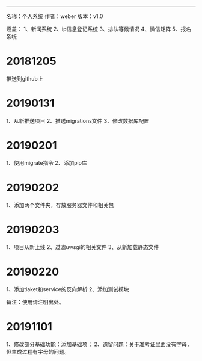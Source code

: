 ******************************
名称：个人系统
作者：weber
版本：v1.0


涵盖：
1、新闻系统
2、ip信息登记系统
3、排队等候情况
4、微信矩阵
5、报名系统

# 20181205
推送到github上


# 20190131
1、从新推送项目
2、推送migrations文件
3、修改数据库配置


# 20190201
1、使用migrate指令
2、添加pip库


# 20190202
1、添加两个文件夹，存放服务器文件和相关包


# 20190203
1、项目从新上线
2、过滤uwsgi的相关文件
3、从新加载静态文件


# 20190220
1、添加tiaket和service的反向解析
2、添加测试模块


备注：使用请注明出处。  
  

# 20191101
1、修改部分基础功能：添加基础项；
2、遗留问题：关于准考证里面没有字母，但生成过程有字母的问题。


